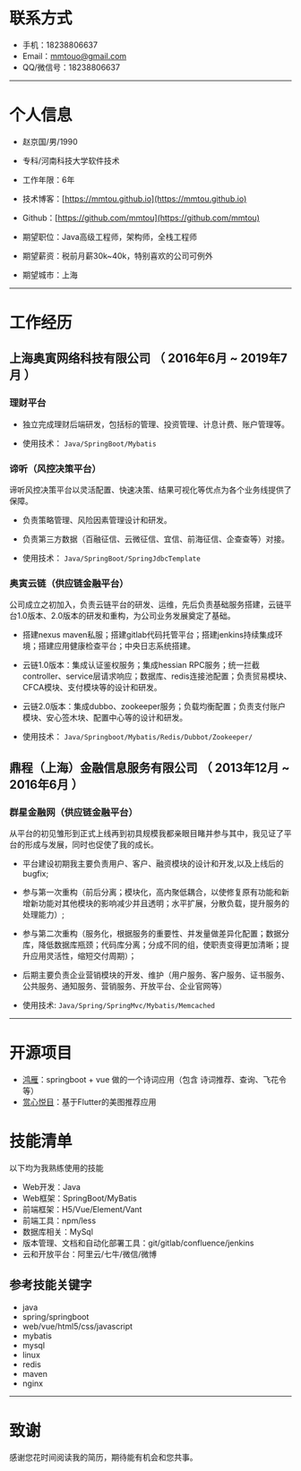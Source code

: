 # 联系方式

- 手机：18238806637
- Email：mmtouo@gmail.com
- QQ/微信号：18238806637

---

# 个人信息

 - 赵京国/男/1990
 
 - 专科/河南科技大学软件技术 
 
 - 工作年限：6年
 
 - 技术博客：[https://mmtou.github.io](https://mmtou.github.io)
 
 - Github：[https://github.com/mmtou](https://github.com/mmtou)
 
 - 期望职位：Java高级工程师，架构师，全栈工程师
 
 - 期望薪资：税前月薪30k~40k，特别喜欢的公司可例外
 
 - 期望城市：上海

---

# 工作经历
## 上海奥寅网络科技有限公司 （ 2016年6月 ~ 2019年7月 ）

### 理财平台
- 独立完成理财后端研发，包括标的管理、投资管理、计息计费、账户管理等。

- 使用技术： `Java/SpringBoot/Mybatis`

### 谛听（风控决策平台）
谛听风控决策平台以灵活配置、快速决策、结果可视化等优点为各个业务线提供了保障。

- 负责策略管理、风险因素管理设计和研发。

- 负责第三方数据（百融征信、云微征信、宜信、前海征信、企查查等）对接。

- 使用技术： `Java/SpringBoot/SpringJdbcTemplate`


### 奥寅云链（供应链金融平台）
公司成立之初加入，负责云链平台的研发、运维，先后负责基础服务搭建，云链平台1.0版本、2.0版本的研发和重构，为公司业务发展奠定了基础。

- 搭建nexus maven私服；搭建gitlab代码托管平台；搭建jenkins持续集成环境；搭建应用健康检查平台；中央日志系统搭建。

- 云链1.0版本：集成认证鉴权服务；集成hessian RPC服务；统一拦截controller、service层请求响应；数据库、redis连接池配置；负责贸易模块、CFCA模块、支付模块等的设计和研发。

- 云链2.0版本：集成dubbo、zookeeper服务；负载均衡配置；负责支付账户模块、安心签木块、配置中心等的设计和研发。

- 使用技术： `Java/Springboot/Mybatis/Redis/Dubbot/Zookeeper/`

 
## 鼎程（上海）金融信息服务有限公司 （ 2013年12月 ~ 2016年6月 ）

### 群星金融网（供应链金融平台）
从平台的初见雏形到正式上线再到初具规模我都亲眼目睹并参与其中，我见证了平台的形成与发展，同时也促使了我的成长。 

- 平台建设初期我主要负责用户、客户、融资模块的设计和开发,以及上线后的bugfix; 

- 参与第一次重构（前后分离；模块化，高内聚低耦合，以使修复原有功能和新增新功能对其他模块的影响减少并且透明；水平扩展，分散负载，提升服务的处理能力）; 

- 参与第二次重构（服务化，根据服务的重要性、并发量做差异化配置；数据分库，降低数据库瓶颈；代码库分离；分成不同的组，使职责变得更加清晰；提升应用灵活性，缩短交付周期）； 

- 后期主要负责企业营销模块的开发、维护（用户服务、客户服务、证书服务、公共服务、通知服务、营销服务、开放平台、企业官网等）

- 使用技术: `Java/Spring/SpringMvc/Mybatis/Memcached`


---

# 开源项目
 - [鸿雁](https://github.com/0101tech/hongyan)：springboot + vue 做的一个诗词应用（包含 诗词推荐、查询、飞花令等）
 - [赏心悦目](https://github.com/0101tech/shangxinyuemu)：基于Flutter的美图推荐应用

# 技能清单
以下均为我熟练使用的技能

- Web开发：Java
- Web框架：SpringBoot/MyBatis
- 前端框架：H5/Vue/Element/Vant
- 前端工具：npm/less
- 数据库相关：MySql
- 版本管理、文档和自动化部署工具：git/gitlab/confluence/jenkins
- 云和开放平台：阿里云/七牛/微信/微博

## 参考技能关键字

- java
- spring/springboot
- web/vue/html5/css/javascript
- mybatis
- mysql
- linux
- redis
- maven
- nginx

---

# 致谢
感谢您花时间阅读我的简历，期待能有机会和您共事。

